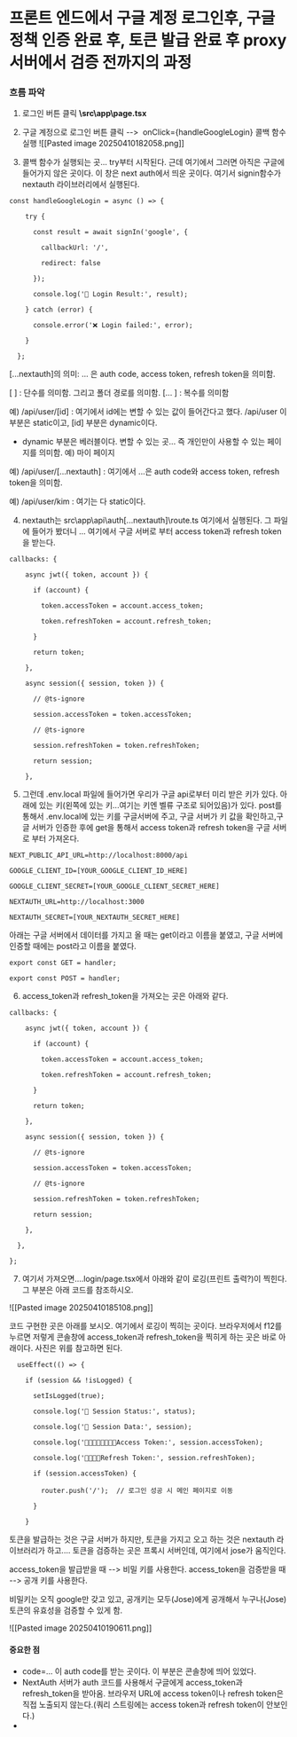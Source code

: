 
# 프론트 엔드에서 구글 계정 로그인후, 구글 정책 인증 완료 후, 토큰 발급 완료 후 proxy 서버에서 검증 전까지의 과정
### 흐름 파악
1. 로그인 버튼 클릭 **\src\app\page.tsx**
2.  구글 계정으로 로그인 버튼 클릭 -->  onClick={handleGoogleLogin} 콜백 함수 실행
![[Pasted image 20250410182058.png]]

3.  콜백 함수가 실행되는 곳... try부터 시작된다. 근데 여기에서 그러면 아직은 구글에 들어가지 않은 곳이다.  이 창은 next auth에서 띄운 곳이다. 여기서 signin함수가 nextauth 라이브러리에서 실행된다. 
```
const handleGoogleLogin = async () => {

    try {

      const result = await signIn('google', {

        callbackUrl: '/',

        redirect: false

      });

      console.log('🎯 Login Result:', result);

    } catch (error) {

      console.error('❌ Login failed:', error);

    }

  };
```

[...nextauth]의 의미:
... 은 auth code, access token, refresh token을 의미함.

[ ] : 단수를 의미함. 그리고 폴더 경로를 의미함.
[... ] : 복수를 의미함

예) /api/user/[id] : 여기에서 id에는 변할 수 있는 값이 들어간다고 했다. /api/user 이 부분은 static이고, [id] 부분은 dynamic이다.
- dynamic 부분은 베러블이다. 변할 수 있는 곳... 즉 개인만이 사용할 수 있는 페이지를 의미함. 예) 마이 페이지

예) /api/user/[...nextauth] : 여기에서 ...은 auth code와 access token, refresh token을 의미함.



예) /api/user/kim : 여기는 다 static이다.


4. nextauth는 src\app\api\auth\[...nextauth]\route.ts 여기에서 실행된다. 그 파일에 들어가 봤더니 ... 여기에서 구글 서버로 부터 access token과 refresh token을 받는다. 

```
callbacks: {

    async jwt({ token, account }) {

      if (account) {

        token.accessToken = account.access_token;

        token.refreshToken = account.refresh_token;

      }

      return token;

    },

    async session({ session, token }) {

      // @ts-ignore

      session.accessToken = token.accessToken;

      // @ts-ignore

      session.refreshToken = token.refreshToken;

      return session;

    },
```

5. 그런데 .env.local 파일에 들어가면 우리가 구글 api로부터 미리 받은 키가 있다. 아래에 있는 키(왼쪽에 있는 키...여기는 키엔 벨류 구조로 되어있음)가 있다. post를 통해서 .env.local에 있는 키를 구글서버에 주고, 구글 서버가 키 값을 확인하고,구글 서버가 인증한 후에 get을 통해서  access token과 refresh token을 구글 서버로 부터 가져온다. 

```
NEXT_PUBLIC_API_URL=http://localhost:8000/api

GOOGLE_CLIENT_ID=[YOUR_GOOGLE_CLIENT_ID_HERE]

GOOGLE_CLIENT_SECRET=[YOUR_GOOGLE_CLIENT_SECRET_HERE]

NEXTAUTH_URL=http://localhost:3000

NEXTAUTH_SECRET=[YOUR_NEXTAUTH_SECRET_HERE]
```


아래는 구글 서버에서 데이터를 가지고 올 때는 get이라고 이름을 붙였고, 구글 서버에 인증할 때에는 post라고 이름을 붙였다.  
```
export const GET = handler;

export const POST = handler;
```

6. access_token과 refresh_token을 가져오는 곳은 아래와 같다.
```
callbacks: {

    async jwt({ token, account }) {

      if (account) {

        token.accessToken = account.access_token;

        token.refreshToken = account.refresh_token;

      }

      return token;

    },

    async session({ session, token }) {

      // @ts-ignore

      session.accessToken = token.accessToken;

      // @ts-ignore

      session.refreshToken = token.refreshToken;

      return session;

    },

  },

};
```

7. 여기서 가져오면....login/page.tsx에서 아래와 같이 로깅(프린트 출력?)이 찍힌다. 그 부분은 아래 코드를 참조하시오.

![[Pasted image 20250410185108.png]]

코드 구현한 곳은 아래를 보시오. 여기에서 로깅이 찍히는 곳이다. 브라우저에서 f12를 누르면 저렇게 콘솔창에 access_token과 refresh_token을 찍히게 하는 곳은 바로 아래이다. 사진은 위를 참고하면 된다. 

```
  useEffect(() => {

    if (session && !isLogged) {

      setIsLogged(true);

      console.log('🔵 Session Status:', status);

      console.log('🔵 Session Data:', session);

      console.log('👧🏻👧🏻👧🏻👧🏻Access Token:', session.accessToken);

      console.log('🦣🦣🦣🦣Refresh Token:', session.refreshToken);

      if (session.accessToken) {

        router.push('/');  // 로그인 성공 시 메인 페이지로 이동

      }

    }
```

토큰을 발급하는 것은 구글 서버가 하지만, 토큰을 가지고 오고 하는 것은 nextauth 라이브러리가 하고....
토큰을 검증하는 곳은 프록시 서버인데, 여기에서 jose가 움직인다.

access_token을 발급받을 때  --> 비밀 키를 사용한다.
access_token을 검증받을 때 --> 공개 키를 사용한다.

비밀키는 오직 google만 갖고 있고, 공개키는 모두(Jose)에게 공개해서 누구나(Jose) 토큰의 유효성을 검증할 수 있게 함.

![[Pasted image 20250410190611.png]]

#### 중요한 점
- code=... 이 auth code를 받는 곳이다. 이 부분은 콘솔창에 띄어 있었다.  
- NextAuth 서버가 auth 코드를 사용해서 구글에게 access_token과 refresh_token을 받아옴.  브라우저 URL에 access token이나 refresh token은 직접 노출되지 않는다.(쿼리 스트링에는 access token과 refresh token이 안보인다.)
- 